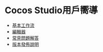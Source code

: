 # Cocos Studio用戶嚮導
* [基本工作流](../../chapter2/Directory/tw.md)
* [編輯器](../../chapter3/Directory/tw.md)
* [常見問題解答](../../chapter4/Directory/tw.md)
* [版本發佈說明](../../chapter5/ReleaseNote/tw.md)

